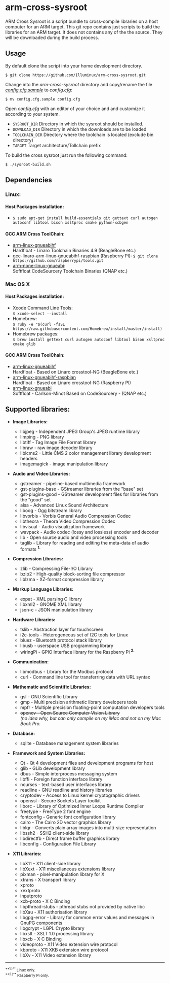 # arm-cross-sysroot

ARM Cross Sysroot is a script bundle to cross-compile libraries on a host computer for an ARM target. This git repo contains just scripts to build the libraries for an ARM target. It does not contains any of the the source. They will be downloaded during the build process.

## Usage

By default clone the script into your home development directory.

`$ git clone https://github.com/Illuminux/arm-cross-sysroot.git`

Change into the *arm-cross-sysroot* directory and copy/rename the file *[config.cfg.sample](config.cfg.sample)* to *config.cfg*:

`$ mv config.cfg.sample config.cfg`

Open *config.cfg* with an editor of your choice and and customize it according to your system.

- `SYSROOT_DIR` Directory in which the sysroot should be installed.
- `DOWNLOAD_DIR` Directory in which the downloads are to be loaded
- `TOOLCHAIN_DIR` Directory where the toolchain is located (exclude bin directory)
- `TARGET` Target architecture/Tollchain prefix  

To build the cross sysroot just run the following command:

`$ ./sysroot-build.sh`

## Dependencies

### Linux:

#### Host Packages installation:

- `$ sudo apt-get install build-essentials git gettext curl autogen autoconf libtool bison xsltproc cmake python-xcbgen`

#### GCC ARM Cross ToolChain:

- [arm-linux-gnueabihf](http://releases.linaro.org/14.07/components/toolchain/binaries/gcc-linaro-arm-linux-gnueabihf-4.9-2014.07_linux.tar.bz2)<br>Hardfloat - Linaro Toolchain Binaries 4.9 (BeagleBone etc.)
- gcc-linaro-arm-linux-gnueabihf-raspbian (Raspberry PI): `$ git clone https://github.com/raspberrypi/tools.git`
- [arm-none-linux-gnueabi](https://sourcery.mentor.com/GNUToolchain/package12813/public/arm-none-linux-gnueabi/arm-2014.05-29-arm-none-linux-gnueabi-i686-pc-linux-gnu.tar.bz2):<br>Softfloat CodeSourcery Toolchain Binaries (QNAP etc.)
	
### Mac OS X

#### Host Packages installation:
- Xcode Command Line Tools:<br>
`$ xcode-select --install`
- Homebrew:<br>
`$ ruby -e "$(curl -fsSL https://raw.githubusercontent.com/Homebrew/install/master/install)`
- Homebrew packages:<br>
`$ brew install gettext curl autogen autoconf libtool bison xsltproc cmake glib`

#### GCC ARM Cross ToolChain:

- [arm-linux-gnueabihf](http://www.welzels.de/blog/download/gcc-linaro-arm-linux-gnueabihf-2014.05_mac.zip)<br>Hardfloat - Based on Linaro crosstool-NG (BeagleBone etc.)
- [arm-linux-gnueabihf-raspbian](http://www.welzels.de/blog/download/gcc-linaro-arm-linux-gnueabihf-raspbian-2014.05_mac.zip)<br> Hardfloat - Based on Linaro crosstool-NG (Raspberry PI)
- [arm-linux-gnueabi](http://www.carlson-minot.com/downloads/arm-2014.05-29-arm-none-linux-gnueabi.osx.intelx86.bin.pkg)<br>Softfloat - Carlson-Minot Based on CodeSourcery - (QNAP etc.)

## Supported libraries:

- **Image Libraries:**
	- libjpeg - Independent JPEG Group's JPEG runtime library 
	- limping - PNG library
	- libtiff - Tag Image File Format library
	- libraw - raw image decoder library
	- liblcms2 - Little CMS 2 color management library development headers
	- imagemagick - image manipulation library 

- **Audio and Video Libraries:**
	- gstreamer - pipeline-based multimedia framework 
	- gst-plugins-base - GStreamer libraries from the "base" set 
	- gst-plugins-good - GStreamer development files for libraries from the "good" set 
	- alsa - Advanced Linux Sound Architecture
	- liboog - Ogg bitstream library
	- libvorbis - Vorbis General Audio Compression Codec 
	- libtheora - Theora Video Compression Codec
	- libvisual - Audio visualization framework
	- wavpack - Audio codec (lossy and lossless) encoder and decoder 
	- lib - Open source audio and video processing tools
	- taglib - Library for reading and editing the meta-data of audio formats <sup>**1.**</sup>

- **Compression Libraries:**
	- zlib - Compressing File-I/O Library
	- bzip2 - High-quality block-sorting file compressor
	- liblzma - XZ-format compression library

- **Markup Language Libraries:**
	- expat - XML parsing C library
	- libxml2 - GNOME XML library
	- json-c - JSON manipulation library

- **Hardware Libraries:**
	- tslib - Abstraction layer for touchscreen
	- i2c-tools - Heterogeneous set of I2C tools for Linux
	- bluez - Bluetooth protocol stack library
	- libusb - userspace USB programming library
	- wiringPi - GPIO Interface library for the Raspberry Pi <sup>**2.**</sup>

- **Communication:**
	- libmodbus - Library for the Modbus protocol
	- curl - Command line tool for transferring data with URL syntax

- **Mathematic and Scientific Libraries:**
	- gsl - GNU Scientific Library
	- gmp - Multi precision arithmetic library developers tools
	- mpfr - Multiple precision floating-point computation developers tools
	- <del>opencv - Open Source Computer Vision Library</del><br>*(no idea why, but can only compile on my iMac and not on my Mac Book Pro.* 

- **Database:**
	- sqlite - Database management system libraries

- **Framework and System Libraries:**
	- Qt - Qt 4 development files and development programs for host
	- glib - GLib development library
	- dbus - Simple interprocess messaging system
	- libffi - Foreign function interface library
	- ncurses - text-based user interfaces library
	- readline - GNU readline and history libraries
	- cryptodev - Access to Linux kernel cryptographic drivers
	- openssl - Secure Sockets Layer toolkit
	- liborc - Library of Optimized Inner Loops Runtime Compiler
	- freetype - FreeType 2 font engine
	- fontconfig - Generic font configuration library 
	- cairo - The Cairo 2D vector graphics library
	- liblqr - Converts plain array images into multi-size representation
	- libssh2 - SSH2 client-side library
	- libdirectfb - Direct frame buffer graphics library
	- libconfig - Configuration File Library

- **X11 Libraries:**
	- libX11 - X11 client-side library
	- libXext - X11 miscellaneous extensions library
	- pixman - pixel-manipulation library for X
	- xtrans - X transport library
	- xproto
	- xextproto
	- inputproto 
	- xcb-proto - X C Binding
	- libpthread-stubs - pthread stubs not provided by native libc
	- libXau - X11 authorisation library
	- libgpg-error - Library for common error values and messages in GnuPG components
	- libgcrypt - LGPL Crypto library
	- libxslt - XSLT 1.0 processing library
	- libxcb - X C Binding
	- videoproto - X11 Video extension wire protocol
	- kbproto - X11 XKB extension wire protocol
	- libXv - X11 Video extension library

<hr>
<small>
<sup>**1.)**</sup> Linux only.<br>
<sup>**2.)**</sup> Raspberry Pi only.
</small>

